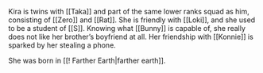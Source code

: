 Kira is twins with [[Taka]] and part of the same lower ranks squad as him, consisting of [[Zero]] and [[Rat]]. She is friendly with [[Loki]], and she used to be a student of [[S]]. Knowing what [[Bunny]] is capable of, she really does not like her brother’s boyfriend at all. Her friendship with [[Konnie]] is sparked by her stealing a phone.

She was born in [[! Farther Earth|farther earth]].